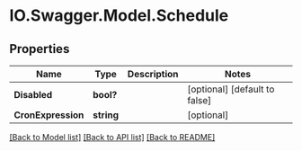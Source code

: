 # IO.Swagger.Model.Schedule
## Properties

Name | Type | Description | Notes
------------ | ------------- | ------------- | -------------
**Disabled** | **bool?** |  | [optional] [default to false]
**CronExpression** | **string** |  | [optional] 

[[Back to Model list]](../README.md#documentation-for-models) [[Back to API list]](../README.md#documentation-for-api-endpoints) [[Back to README]](../README.md)


